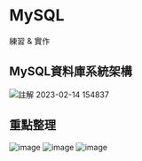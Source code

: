 # MySQL
練習 &amp; 實作

## MySQL資料庫系統架構
![註解 2023-02-14 154837](https://github.com/Penny3939/MySQL/assets/125810833/69fd1407-cb62-421b-a420-748bbf8266e8)

## 重點整理
![image](https://github.com/Penny3939/MySQL/assets/125810833/68973cf2-a169-4bcf-ad16-b651a76a6f11)
![image](https://github.com/Penny3939/MySQL/assets/125810833/9dd52383-844d-418a-8c35-fc14e8835c08)
![image](https://github.com/Penny3939/MySQL/assets/125810833/85dafe6a-bf64-4dea-ad75-0f49aea8a6fa)
